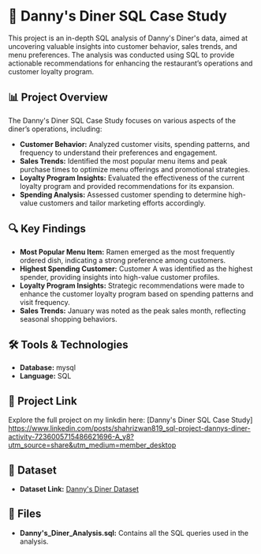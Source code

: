 # 🍣 Danny's Diner SQL Case Study

This project is an in-depth SQL analysis of Danny's Diner's data, aimed at uncovering valuable insights into customer behavior, sales trends, and menu preferences. The analysis was conducted using SQL to provide actionable recommendations for enhancing the restaurant’s operations and customer loyalty program.

## 📊 Project Overview
The Danny's Diner SQL Case Study focuses on various aspects of the diner’s operations, including:

- **Customer Behavior:** Analyzed customer visits, spending patterns, and frequency to understand their preferences and engagement.
- **Sales Trends:** Identified the most popular menu items and peak purchase times to optimize menu offerings and promotional strategies.
- **Loyalty Program Insights:** Evaluated the effectiveness of the current loyalty program and provided recommendations for its expansion.
- **Spending Analysis:** Assessed customer spending to determine high-value customers and tailor marketing efforts accordingly.

## 🔍 Key Findings
- **Most Popular Menu Item:** Ramen emerged as the most frequently ordered dish, indicating a strong preference among customers.
- **Highest Spending Customer:** Customer A was identified as the highest spender, providing insights into high-value customer profiles.
- **Loyalty Program Insights:** Strategic recommendations were made to enhance the customer loyalty program based on spending patterns and visit frequency.
- **Sales Trends:** January was noted as the peak sales month, reflecting seasonal shopping behaviors.

## 🛠️ Tools & Technologies
- **Database:** mysql
- **Language:** SQL

## 🚀 Project Link
Explore the full project on my linkdin here: [Danny's Diner SQL Case Study] https://www.linkedin.com/posts/shahrizwan819_sql-project-dannys-diner-activity-7236005715486621696-A_y8?utm_source=share&utm_medium=member_desktop 

## 📂 Dataset
- **Dataset Link:** [Danny's Diner Dataset](https://github.com/ShahRizwan007/SQl_project_ShahRizwan007-SQL_PROJECT_Danny_Diner/blob/main/Dannys_Diner.csv)

## 📂 Files
- **Danny's_Diner_Analysis.sql:** Contains all the SQL queries used in the analysis.
